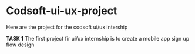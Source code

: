 # Codsoft-ui-ux-project
Here are the project for the codsoft ui/ux intership

<B>TASK 1</B>
The first project fir ui/ux internship is to create a mobile app sign up flow design
